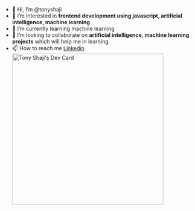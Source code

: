 - 👋 Hi, I’m @tonyshaji
- 👀 I’m interested in  <b>frontend development using javascript, artificial intelligence, machine learning</b>
- 🌱 I’m currently learning machine learning
- 💞️ I’m looking to collaborate on <b>artificial intelligence, machine learning projects</b> which will help me in learning
- 📫 How to reach me <a href="https://www.linkedin.com/in/tonyshaji">Linkedin </a>  
<a href="https://app.daily.dev/TonyDhaa"><img src="https://api.daily.dev/devcards/4816c53ff47348ed939c492d59ffac9a.png?r=f92" width="400" alt="Tony Shaji's Dev Card"/></a>
<!---
tonyshaji/tonyshaji is a ✨ special ✨ repository because its `README.md` (this file) appears on your GitHub profile.
You can click the Preview link to take a look at your changes.
--->
